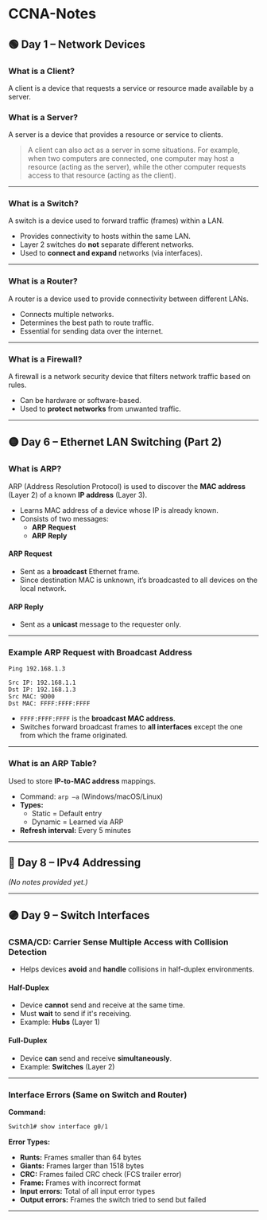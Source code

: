 # CCNA-Notes

## 🟢 Day 1 – Network Devices

### What is a Client?
A client is a device that requests a service or resource made available by a server.

### What is a Server?
A server is a device that provides a resource or service to clients.  
> A client can also act as a server in some situations. For example, when two computers are connected, one computer may host a resource (acting as the server), while the other computer requests access to that resource (acting as the client).

---

### What is a Switch?
A switch is a device used to forward traffic (frames) within a LAN.

- Provides connectivity to hosts within the same LAN.
- Layer 2 switches do **not** separate different networks.
- Used to **connect and expand** networks (via interfaces).

---

### What is a Router?
A router is a device used to provide connectivity between different LANs.

- Connects multiple networks.
- Determines the best path to route traffic.
- Essential for sending data over the internet.

---

### What is a Firewall?
A firewall is a network security device that filters network traffic based on rules.

- Can be hardware or software-based.
- Used to **protect networks** from unwanted traffic.

---

## 🟡 Day 6 – Ethernet LAN Switching (Part 2)

### What is ARP?
ARP (Address Resolution Protocol) is used to discover the **MAC address** (Layer 2) of a known **IP address** (Layer 3).

- Learns MAC address of a device whose IP is already known.
- Consists of two messages:
  - **ARP Request**
  - **ARP Reply**

#### ARP Request
- Sent as a **broadcast** Ethernet frame.
- Since destination MAC is unknown, it’s broadcasted to all devices on the local network.

#### ARP Reply
- Sent as a **unicast** message to the requester only.

---

### Example ARP Request with Broadcast Address

```
Ping 192.168.1.3

Src IP: 192.168.1.1  
Dst IP: 192.168.1.3  
Src MAC: 9D00  
Dst MAC: FFFF:FFFF:FFFF
```

- `FFFF:FFFF:FFFF` is the **broadcast MAC address**.
- Switches forward broadcast frames to **all interfaces** except the one from which the frame originated.

---

### What is an ARP Table?

Used to store **IP-to-MAC address** mappings.

- Command: `arp –a` (Windows/macOS/Linux)
- **Types:**
  - Static = Default entry
  - Dynamic = Learned via ARP
- **Refresh interval:** Every 5 minutes

---

## 🔵 Day 8 – IPv4 Addressing

*(No notes provided yet.)*

---

## 🟣 Day 9 – Switch Interfaces

### CSMA/CD: Carrier Sense Multiple Access with Collision Detection

- Helps devices **avoid** and **handle** collisions in half-duplex environments.

#### Half-Duplex
- Device **cannot** send and receive at the same time.
- Must **wait** to send if it's receiving.
- Example: **Hubs** (Layer 1)

#### Full-Duplex
- Device **can** send and receive **simultaneously**.
- Example: **Switches** (Layer 2)

---

### Interface Errors (Same on Switch and Router)

**Command:**
```bash
Switch1# show interface g0/1
```

**Error Types:**

- **Runts:** Frames smaller than 64 bytes  
- **Giants:** Frames larger than 1518 bytes  
- **CRC:** Frames failed CRC check (FCS trailer error)  
- **Frame:** Frames with incorrect format  
- **Input errors:** Total of all input error types  
- **Output errors:** Frames the switch tried to send but failed

---

